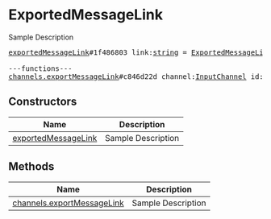 # ExportedMessageLink

Sample Description

<pre>
<a href="../constructor/exportedMessageLink.md">exportedMessageLink</a>#1f486803 link:<a href="../type/string.md">string</a> = <a href="../type/ExportedMessageLink.md">ExportedMessageLink</a>;

---functions---
<a href="../method/channels.exportMessageLink.md">channels.exportMessageLink</a>#c846d22d channel:<a href="../type/InputChannel.md">InputChannel</a> id:<a href="../type/int.md">int</a> = <a href="../type/ExportedMessageLink.md">ExportedMessageLink</a>;
</pre>

## Constructors

| Name | Description |
|------|-------------|
| [exportedMessageLink](../constructor/exportedMessageLink.md) | Sample Description |

## Methods

| Name | Description |
|------|-------------|
| [channels.exportMessageLink](../method/channels.exportMessageLink.md) | Sample Description |
